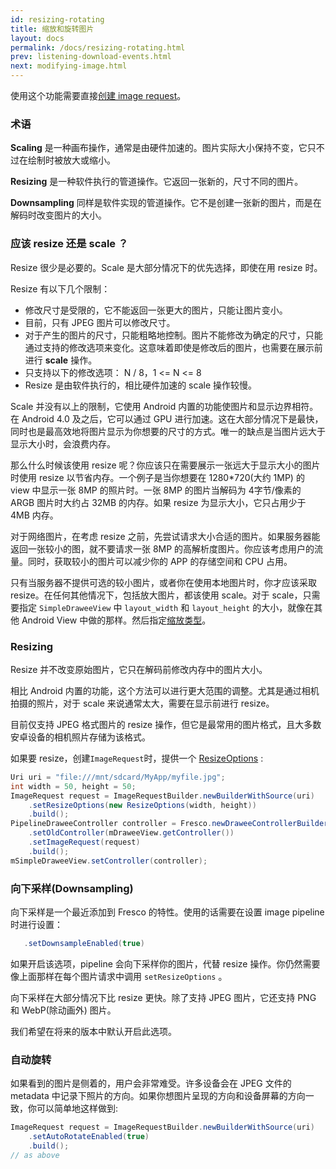```yaml
---
id: resizing-rotating
title: 缩放和旋转图片
layout: docs
permalink: /docs/resizing-rotating.html
prev: listening-download-events.html
next: modifying-image.html
---
```


使用这个功能需要直接[创建 image request](using-controllerbuilder.html#ImageRequest)。

### 术语

**Scaling** 是一种画布操作，通常是由硬件加速的。图片实际大小保持不变，它只不过在绘制时被放大或缩小。

**Resizing** 是一种软件执行的管道操作。它返回一张新的，尺寸不同的图片。

**Downsampling** 同样是软件实现的管道操作。它不是创建一张新的图片，而是在解码时改变图片的大小。

### 应该 **resize** 还是 **scale** ？

Resize 很少是必要的。Scale 是大部分情况下的优先选择，即使在用 resize 时。

Resize 有以下几个限制：

 - 修改尺寸是受限的，它不能返回一张更大的图片，只能让图片变小。
 - 目前，只有 JPEG 图片可以修改尺寸。
 - 对于产生的图片的尺寸，只能粗略地控制。图片不能修改为确定的尺寸，只能通过支持的修改选项来变化。这意味着即使是修改后的图片，也需要在展示前进行 **scale** 操作。
 - 只支持以下的修改选项： N / 8，1 <= N <= 8
 - Resize 是由软件执行的，相比硬件加速的 scale 操作较慢。

Scale 并没有以上的限制，它使用 Android 内置的功能使图片和显示边界相符。在 Android 4.0 及之后，它可以通过 GPU 进行加速。这在大部分情况下是最快，同时也是最高效地将图片显示为你想要的尺寸的方式。唯一的缺点是当图片远大于显示大小时，会浪费内存。

那么什么时候该使用 resize 呢？你应该只在需要展示一张远大于显示大小的图片时使用 resize 以节省内存。一个例子是当你想要在 1280*720(大约 1MP) 的 view 中显示一张 8MP 的照片时。一张 8MP 的图片当解码为 4字节/像素的 ARGB 图片时大约占 32MB 的内存。如果 resize 为显示大小，它只占用少于 4MB 内存。

对于网络图片，在考虑 resize 之前，先尝试请求大小合适的图片。如果服务器能返回一张较小的图，就不要请求一张 8MP 的高解析度图片。你应该考虑用户的流量。同时，获取较小的图片可以减少你的 APP 的存储空间和 CPU 占用。

只有当服务器不提供可选的较小图片，或者你在使用本地图片时，你才应该采取 resize。在任何其他情况下，包括放大图片，都该使用 scale。对于 scale，只需要指定 `SimpleDraweeView` 中 `layout_width` 和 `layout_height` 的大小，就像在其他 Android View 中做的那样。然后指定[缩放类型](scaling.html)。

### **Resizing**

Resize 并不改变原始图片，它只在解码前修改内存中的图片大小。

相比 Android 内置的功能，这个方法可以进行更大范围的调整。尤其是通过相机拍摄的照片，对于 scale 来说通常太大，需要在显示前进行 resize。

目前仅支持 JPEG 格式图片的 resize 操作，但它是最常用的图片格式，且大多数安卓设备的相机照片存储为该格式。

如果要 resize，创建`ImageRequest`时，提供一个 [ResizeOptions](../javadoc/reference/com/facebook/imagepipeline/common/ResizeOptions.html) :

```java
Uri uri = "file:///mnt/sdcard/MyApp/myfile.jpg";
int width = 50, height = 50;
ImageRequest request = ImageRequestBuilder.newBuilderWithSource(uri)
    .setResizeOptions(new ResizeOptions(width, height))
    .build();
PipelineDraweeController controller = Fresco.newDraweeControllerBuilder()
    .setOldController(mDraweeView.getController())
    .setImageRequest(request)
    .build();
mSimpleDraweeView.setController(controller);
```

### 向下采样(Downsampling)

向下采样是一个最近添加到 Fresco 的特性。使用的话需要在设置 image pipeline 时进行设置：

```java
   .setDownsampleEnabled(true)
```

如果开启该选项，pipeline 会向下采样你的图片，代替 resize 操作。你仍然需要像上面那样在每个图片请求中调用 `setResizeOptions` 。

向下采样在大部分情况下比 resize 更快。除了支持 JPEG 图片，它还支持 PNG 和 WebP(除动画外) 图片。

我们希望在将来的版本中默认开启此选项。

### <a name="rotate"></a>自动旋转

如果看到的图片是侧着的，用户会非常难受。许多设备会在 JPEG 文件的 metadata 中记录下照片的方向。如果你想图片呈现的方向和设备屏幕的方向一致，你可以简单地这样做到:

```java
ImageRequest request = ImageRequestBuilder.newBuilderWithSource(uri)
    .setAutoRotateEnabled(true)
    .build();
// as above
```
